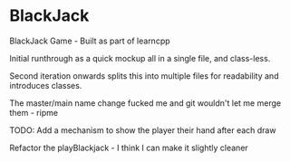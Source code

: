 # BlackJack
BlackJack Game - Built as part of learncpp

Initial runthrough as a quick mockup all in a single file, and class-less.

Second iteration onwards splits this into multiple files for readability and introduces classes.

The master/main name change fucked me and git wouldn't let me merge them - ripme


TODO:
Add a mechanism to show the player their hand after each draw

Refactor the playBlackjack - I think I can make it slightly cleaner
